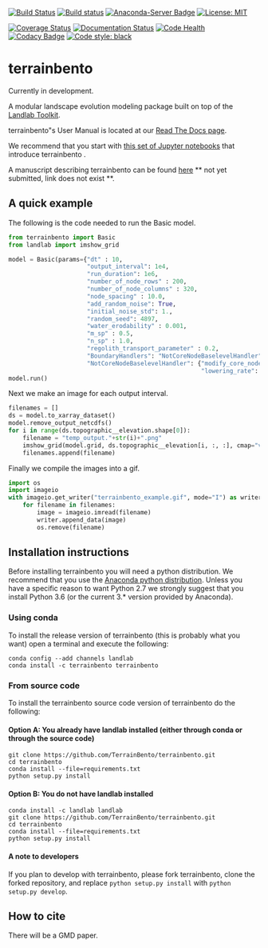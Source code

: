 [![Build Status](https://travis-ci.org/TerrainBento/terrainbento.svg?branch=master)](https://travis-ci.org/TerrainBento/terrainbento)
[![Build status](https://ci.appveyor.com/api/projects/status/kwwpjifg8vrwe51x/branch/master?svg=true)](https://ci.appveyor.com/project/kbarnhart/terrainbento/branch/master)
[![Anaconda-Server Badge](https://anaconda.org/terrainbento/terrainbento/badges/version.svg)](https://anaconda.org/terrainbento/terrainbento)
[![License: MIT](https://img.shields.io/badge/License-MIT-yellow.svg)](https://opensource.org/licenses/MIT)


[![Coverage Status](https://coveralls.io/repos/github/TerrainBento/terrainbento/badge.svg?branch=master)](https://coveralls.io/github/TerrainBento/terrainbento?branch=master)
[![Documentation Status](https://readthedocs.org/projects/terrainbento/badge/?version=latest)](http://terrainbento.readthedocs.io/en/latest/?badge=latest)
[![Code Health](https://landscape.io/github/TerrainBento/terrainbento/master/landscape.svg?style=flat)](https://landscape.io/github/TerrainBento/terrainbento/master)
[![Codacy Badge](https://api.codacy.com/project/badge/Grade/7fcb775a6c3044cda4429ed1c1dac2e8)](https://www.codacy.com/app/katy.barnhart/terrainbento?utm_source=github.com&amp;utm_medium=referral&amp;utm_content=TerrainBento/terrainbento&amp;utm_campaign=Badge_Grade)
[![Code style: black](https://img.shields.io/badge/code%20style-black-000000.svg)](https://github.com/ambv/black)

# terrainbento

Currently in development.

A modular landscape evolution modeling package built on top of the [Landlab Toolkit](http://landlab.github.io).

terrainbento"s User Manual is located at our [Read The Docs page](http://terrainbento.readthedocs.io/).

We recommend that you start with [this set of Jupyter notebooks](https://github.com/TerrainBento/examples_tests_and_tutorials) that introduce terrainbento .

A manuscript describing terrainbento can be found [here]() ** not yet submitted, link does not exist **.

## A quick example

The following is the code needed to run the Basic model.

```python
from terrainbento import Basic
from landlab import imshow_grid

model = Basic(params={"dt" : 10,
                      "output_interval": 1e4,
                      "run_duration": 1e6,
                      "number_of_node_rows" : 200,
                      "number_of_node_columns" : 320,
                      "node_spacing" : 10.0,
                      "add_random_noise": True,
                      "initial_noise_std": 1.,
                      "random_seed": 4897,
                      "water_erodability" : 0.001,
                      "m_sp" : 0.5,
                      "n_sp" : 1.0,
                      "regolith_transport_parameter" : 0.2,
                      "BoundaryHandlers": "NotCoreNodeBaselevelHandler"
                      "NotCoreNodeBaselevelHandler": {"modify_core_nodes": True,
                                                      "lowering_rate": -0.001}
model.run()
```

Next we make an image for each output interval.

```python
filenames = []
ds = model.to_xarray_dataset()
model.remove_output_netcdfs()
for i in range(ds.topographic__elevation.shape[0]):
    filename = "temp_output."+str(i)+".png"
    imshow_grid(model.grid, ds.topographic__elevation[i, :, :], cmap="viridis", limits=(0, 120), output=filename)
    filenames.append(filename)
```

Finally we compile the images into a gif.

```python
import os
import imageio
with imageio.get_writer("terrainbento_example.gif", mode="I") as writer:
    for filename in filenames:
        image = imageio.imread(filename)
        writer.append_data(image)
        os.remove(filename)
```

## Installation instructions

Before installing terrainbento you will need a python distribution. We recommend that you use the [Anaconda python distribution](https://www.anaconda.com/download/). Unless you have a specific reason to want Python 2.7 we strongly suggest that you install Python 3.6 (or the current 3.* version provided by Anaconda).

### Using conda
To install the release version of terrainbento (this is probably what you want) open a terminal and execute the following:

```
conda config --add channels landlab
conda install -c terrainbento terrainbento
```

### From source code

To install the terrainbento source code version of terrainbento do the following:

#### Option A: You already have landlab installed (either through conda or through the source code)

```
git clone https://github.com/TerrainBento/terrainbento.git
cd terrainbento
conda install --file=requirements.txt
python setup.py install
```

#### Option B: You do not have landlab installed

```
conda install -c landlab landlab
git clone https://github.com/TerrainBento/terrainbento.git
cd terrainbento
conda install --file=requirements.txt
python setup.py install
```

#### A note to developers

If you plan to develop with terrainbento, please fork terrainbento, clone the forked repository, and replace `python setup.py install` with `python setup.py develop`.


## How to cite

There will be a GMD paper.
